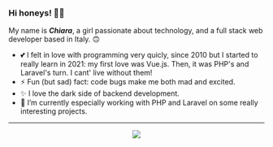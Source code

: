 ### Hi honeys! 👋🏻 
My name is <em><strong>Chiara</em></strong>, a girl passionate about technology, and a full stack web developer based in Italy. 🙃 

- 💕 I felt in love with programming very quicly, since 2010 but I started to really learn in 2021: my first love was Vue.js. Then, it was PHP's and Laravel's turn. I cant' live without them!
- ⚡ Fun (but sad) fact: code bugs make me both mad and excited. 
- ✨ I love the dark side of backend development.
- 🌱 I’m currently especially working with PHP and Laravel on some really interesting projects.

<hr> 
<p align="center">
<img src="https://ibb.co/L9BXDPf"> 

<!--  <hr> 
 
![Your Repository's Stats](https://github-readme-stats.vercel.app/api?username=chiaraxs&show_icons=true)
![Your Repository's Stats](https://github-readme-stats.vercel.app/api/top-langs/?username=chiaraxs&theme=blue-green) -->
  
  
<!--
**chiaraxs/chiaraxs** is a ✨ _special_ ✨ repository because its `README.md` (this file) appears on your GitHub profile.

Here are some ideas to get you started:

- 🔭 I’m currently working on ...
- 🌱 I’m currently learning ...
- 👯 I’m looking to collaborate on ...
- 🤔 I’m looking for help with ...
- 💬 Ask me about ...
- 📫 How to reach me: ...
- 😄 Pronouns: ...
- ⚡ Fun fact: ...
-->
